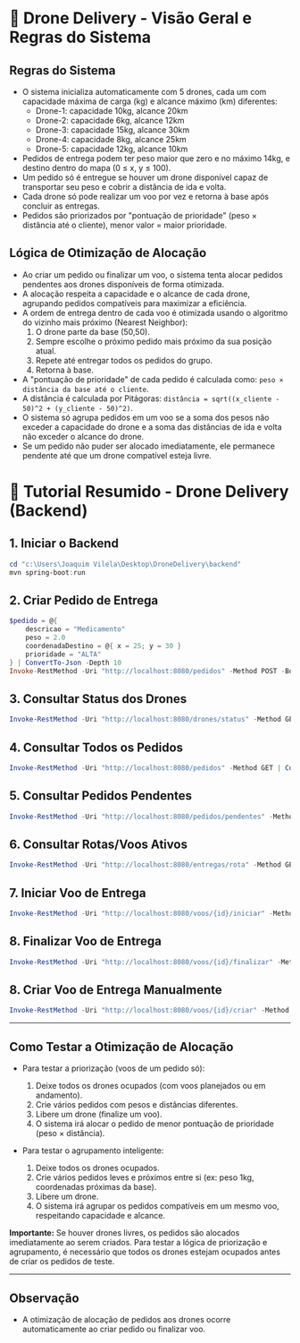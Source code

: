 
# 🚁 Drone Delivery - Visão Geral e Regras do Sistema


## Regras do Sistema
- O sistema inicializa automaticamente com 5 drones, cada um com capacidade máxima de carga (kg) e alcance máximo (km) diferentes:
    - Drone-1: capacidade 10kg, alcance 20km
    - Drone-2: capacidade 6kg, alcance 12km
    - Drone-3: capacidade 15kg, alcance 30km
    - Drone-4: capacidade 8kg, alcance 25km
    - Drone-5: capacidade 12kg, alcance 10km
- Pedidos de entrega podem ter peso maior que zero e no máximo 14kg, e destino dentro do mapa (0 ≤ x, y ≤ 100).
- Um pedido só é entregue se houver um drone disponível capaz de transportar seu peso e cobrir a distância de ida e volta.
- Cada drone só pode realizar um voo por vez e retorna à base após concluir as entregas.
- Pedidos são priorizados por "pontuação de prioridade" (peso × distância até o cliente), menor valor = maior prioridade.


## Lógica de Otimização de Alocação
- Ao criar um pedido ou finalizar um voo, o sistema tenta alocar pedidos pendentes aos drones disponíveis de forma otimizada.
- A alocação respeita a capacidade e o alcance de cada drone, agrupando pedidos compatíveis para maximizar a eficiência.
- A ordem de entrega dentro de cada voo é otimizada usando o algoritmo do vizinho mais próximo (Nearest Neighbor):
    1. O drone parte da base (50,50).
    2. Sempre escolhe o próximo pedido mais próximo da sua posição atual.
    3. Repete até entregar todos os pedidos do grupo.
    4. Retorna à base.
- A "pontuação de prioridade" de cada pedido é calculada como: `peso × distância da base até o cliente`.
- A distância é calculada por Pitágoras: `distância = sqrt((x_cliente - 50)^2 + (y_cliente - 50)^2)`.
- O sistema só agrupa pedidos em um voo se a soma dos pesos não exceder a capacidade do drone e a soma das distâncias de ida e volta não exceder o alcance do drone.
- Se um pedido não puder ser alocado imediatamente, ele permanece pendente até que um drone compatível esteja livre.

# 🚁 Tutorial Resumido - Drone Delivery (Backend)

## 1. Iniciar o Backend
```powershell
cd "c:\Users\Joaquim Vilela\Desktop\DroneDelivery\backend"
mvn spring-boot:run
```

## 2. Criar Pedido de Entrega
```powershell
$pedido = @{
    descricao = "Medicamento"
    peso = 2.0
    coordenadaDestino = @{ x = 25; y = 30 }
    prioridade = "ALTA"
} | ConvertTo-Json -Depth 10
Invoke-RestMethod -Uri "http://localhost:8080/pedidos" -Method POST -Body $pedido -ContentType "application/json"
```

## 3. Consultar Status dos Drones
```powershell
Invoke-RestMethod -Uri "http://localhost:8080/drones/status" -Method GET | ConvertTo-Json -Depth 10
```

## 4. Consultar Todos os Pedidos
```powershell
Invoke-RestMethod -Uri "http://localhost:8080/pedidos" -Method GET | ConvertTo-Json -Depth 10
```

## 5. Consultar Pedidos Pendentes
```powershell
Invoke-RestMethod -Uri "http://localhost:8080/pedidos/pendentes" -Method GET | ConvertTo-Json -Depth 10
```

## 6. Consultar Rotas/Voos Ativos
```powershell
Invoke-RestMethod -Uri "http://localhost:8080/entregas/rota" -Method GET | ConvertTo-Json -Depth 10
```

## 7. Iniciar Voo de Entrega
```powershell
Invoke-RestMethod -Uri "http://localhost:8080/voos/{id}/iniciar" -Method PUT
```

## 8. Finalizar Voo de Entrega
```powershell
Invoke-RestMethod -Uri "http://localhost:8080/voos/{id}/finalizar" -Method PUT
```
## 8. Criar Voo de Entrega Manualmente
```powershell
Invoke-RestMethod -Uri "http://localhost:8080/voos/{id}/criar" -Method PUT
```
---


## Como Testar a Otimização de Alocação

- Para testar a priorização (voos de um pedido só):
    1. Deixe todos os drones ocupados (com voos planejados ou em andamento).
    2. Crie vários pedidos com pesos e distâncias diferentes.
    3. Libere um drone (finalize um voo).
    4. O sistema irá alocar o pedido de menor pontuação de prioridade (peso × distância).

- Para testar o agrupamento inteligente:
    1. Deixe todos os drones ocupados.
    2. Crie vários pedidos leves e próximos entre si (ex: peso 1kg, coordenadas próximas da base).
    3. Libere um drone.
    4. O sistema irá agrupar os pedidos compatíveis em um mesmo voo, respeitando capacidade e alcance.

**Importante:** Se houver drones livres, os pedidos são alocados imediatamente ao serem criados. Para testar a lógica de priorização e agrupamento, é necessário que todos os drones estejam ocupados antes de criar os pedidos de teste.

---

## Observação
- A otimização de alocação de pedidos aos drones ocorre automaticamente ao criar pedido ou finalizar voo.
